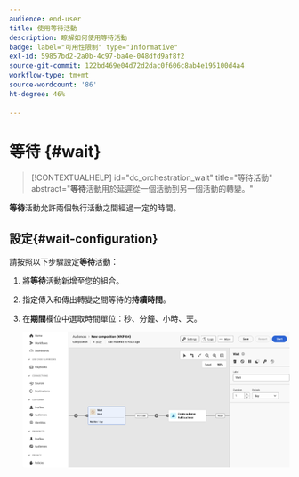 ```yaml
---
audience: end-user
title: 使用等待活動
description: 瞭解如何使用等待活動
badge: label="可用性限制" type="Informative"
exl-id: 59857bd2-2a0b-4c97-ba4e-048dfd9af8f2
source-git-commit: 122bd469e04d72d2dac0f606c8ab4e195100d4a4
workflow-type: tm+mt
source-wordcount: '86'
ht-degree: 46%

---
```


# 等待 {#wait}

>[!CONTEXTUALHELP]
>id="dc_orchestration_wait"
>title="等待活動"
>abstract="**等待**&#x200B;活動用於延遲從一個活動到另一個活動的轉變。"

**等待**&#x200B;活動允許兩個執行活動之間經過一定的時間。

## 設定{#wait-configuration}

請按照以下步驟設定&#x200B;**等待**&#x200B;活動：

1. 將&#x200B;**等待**&#x200B;活動新增至您的組合。

1. 指定傳入和傳出轉變之間等待的&#x200B;**持續時間**。

1. 在&#x200B;**期間**&#x200B;欄位中選取時間單位：秒、分鐘、小時、天。

   ![](../assets/wait.png)
